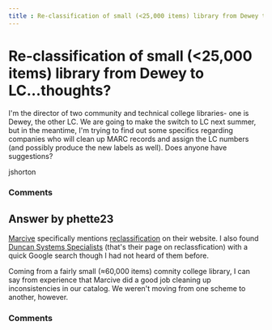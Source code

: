 ```yaml
---
title : Re-classification of small (<25,000 items) library from Dewey to LC...thoughts?
---
```

Re-classification of small (<25,000 items) library from Dewey to LC...thoughts?
=====================
I'm the director of two community and technical college libraries- one
is Dewey, the other LC. We are going to make the switch to LC next
summer, but in the meantime, I'm trying to find out some specifics
regarding companies who will clean up MARC records and assign the LC
numbers (and possibly produce the new labels as well). Does anyone have
suggestions?

jshorton

### Comments ###


Answer by phette23
----------------
[Marcive](http://home.marcive.com/) specifically mentions
[reclassification](http://home.marcive.com/index.php?option=com_content&view=article&id=51&Itemid=30)
on their website. I also found [Duncan Systems
Specialists](http://www.duncansystems.com/recat.htm) (that's their page
on reclassfication) with a quick Google search though I had not heard of
them before.

Coming from a fairly small (≈60,000 items) comnity college library, I
can say from experience that Marcive did a good job cleaning up
inconsistencies in our catalog. We weren't moving from one scheme to
another, however.

### Comments ###

